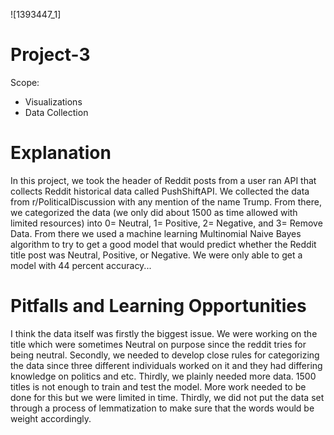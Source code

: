 
![1393447_1]
# Project-3
Scope:
  - Visualizations
  - Data Collection
# Explanation  
In this project, we took the header of Reddit posts from a user ran API that collects Reddit historical data called PushShiftAPI. We collected the data from r/PoliticalDiscussion with any mention of the name Trump. From there, we categorized the data (we only did about 1500 as time allowed with limited resources) into 0= Neutral, 1= Positive, 2= Negative, and 3= Remove Data. From there we used a machine learning Multinomial Naive Bayes algorithm to try to get a good model that would predict whether the Reddit title post was Neutral, Positive, or Negative. We were only able to get a model with 44 percent accuracy...
# Pitfalls and Learning Opportunities 
I think the data itself was firstly the biggest issue. We were working on the title which were sometimes Neutral on purpose since the reddit tries for being neutral. Secondly, we needed to develop close rules for categorizing the data since three different individuals worked on it and they had differing knowledge on politics and etc. Thirdly, we plainly needed more data. 1500 titles is not enough to train and test the model. More work needed to be done for this but we were limited in time. Thirdly, we did not put the data set through a process of lemmatization to make sure that the words would be weight accordingly.  
